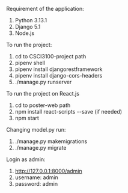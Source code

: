 Requirement of the application:
1. Python 3.13.1
2. Django 5.1
3. Node.js

To run the project:
1. cd to CSCI3100-project path
2. pipenv shell
3. pipenv install djangorestframework
4. pipenv install django-cors-headers
5. ./manage.py runserver

To run the project on React.js
1. cd to poster-web path
2. npm install react-scripts --save (if needed)
2. npm start

Changing model.py run:
1. ./manage.py makemigrations
2. ./manage.py migrate  

Login as admin:
1. http://127.0.0.1:8000/admin
2. username: admin
3. password: admin